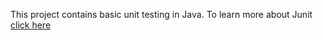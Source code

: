 This project contains basic unit testing in Java. To learn more about Junit
[click here](https://junit.org/junit5/)
